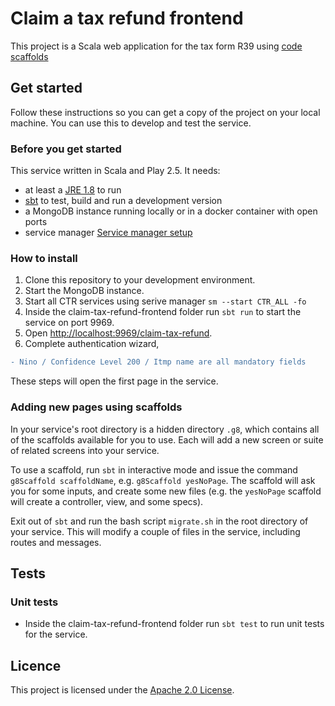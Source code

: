 # Claim a tax refund frontend
This project is a Scala web application for the tax form R39 using [code scaffolds](https://github.com/hmrc/hmrc-frontend-scaffold.g8)

## Get started

Follow these instructions so you can get a copy of the project on your local machine.  You can use this to develop and test the service.

### Before you get started

This service written in Scala and Play 2.5.  It needs:

- at least a [JRE 1.8](http://www.oracle.com/technetwork/java/javase/downloads/index.html) to run
- [sbt](https://www.scala-sbt.org/) to test, build and run a development version
- a MongoDB instance running locally or in a docker container with open ports
- service manager [Service manager setup](https://confluence.tools.tax.service.gov.uk/display/DTRG/04+Service+Manager+Setup)

### How to install

1. Clone this repository to your development environment.
2. Start the MongoDB instance.
3. Start all CTR services using serive manager `sm --start CTR_ALL -fo`
4. Inside the claim-tax-refund-frontend folder run `sbt run` to start the service on port 9969.
5. Open [http://localhost:9969/claim-tax-refund](http://localhost:9969/claim-tax-refund).
6. Complete authentication wizard, 
```diff
- Nino / Confidence Level 200 / Itmp name are all mandatory fields
```

These steps will open the first page in the service.

### Adding new pages using scaffolds

In your service's root directory is a hidden directory `.g8`, which contains all of the scaffolds available for you to use.  Each will add a new screen or suite of related screens into your service.

To use a scaffold, run `sbt` in interactive mode and issue the command `g8Scaffold scaffoldName`, e.g. `g8Scaffold yesNoPage`.  The scaffold will ask you for some inputs, and create some new files (e.g. the `yesNoPage` scaffold will create a controller, view, and some specs).

Exit out of `sbt` and run the bash script `migrate.sh` in the root directory of your service.  This will modify a couple of files in the service, including routes and messages.

## Tests

### Unit tests

- Inside the claim-tax-refund-frontend folder run `sbt test` to run unit tests for the service.

## Licence

This project is licensed under the [Apache 2.0 License](LICENSE).
